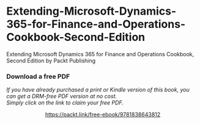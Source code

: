 


# Extending-Microsoft-Dynamics-365-for-Finance-and-Operations-Cookbook-Second-Edition
Extending Microsoft Dynamics 365 for Finance and Operations Cookbook, Second Edition by Packt Publishing 
### Download a free PDF

 <i>If you have already purchased a print or Kindle version of this book, you can get a DRM-free PDF version at no cost.<br>Simply click on the link to claim your free PDF.</i>
<p align="center"> <a href="https://packt.link/free-ebook/9781838643812">https://packt.link/free-ebook/9781838643812 </a> </p>